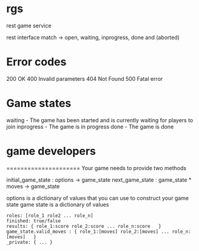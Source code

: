 rgs
===

rest game service

rest interface
match -> open, waiting, inprogress, done and (aborted)


Error codes
====================
200 OK
400 Invalid parameters
404 Not Found
500 Fatal error

Game states
====================
waiting - The game has been started and is currently waiting for players to join
inprogress - The game is in progress
done - The game is done


# game developers
=====================
Your game needs to provide two methods

initial_game_state : options -> game_state
next_game_state : game_state * moves -> game_state

options is a dictionary of values that you can use to construct your game state
game state is a dictionary of values

    roles: [role_1 role2 ... role_n]
    finished: true/false
    results: { role_1:score role_2:score ... role_n:score   }
    game_state.valid_moves : { role_1:[moves] role_2:[moves] ... role_n:[moves]   }
    _private: { ... }

